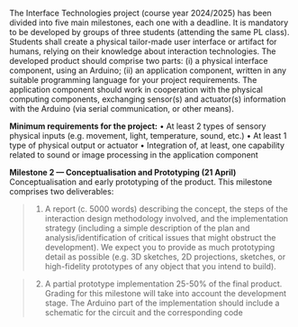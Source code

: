 The Interface Technologies project (course year 2024/2025) has been divided into five main milestones, each one with a deadline. It is mandatory to be developed by groups of three students (attending the same PL class). Students shall create a physical tailor-made user interface or artifact for humans, relying on their knowledge about interaction technologies. The developed product should comprise two parts: (i) a physical interface component, using an Arduino; (ii) an application component, written in any suitable programming language for your project requirements. The application component should work in cooperation with the physical computing components, exchanging sensor(s) and actuator(s) information with the Arduino (via serial communication, or other means).

**Minimum requirements for the project:**
• At least 2 types of sensory physical inputs (e.g. movement, light,
temperature, sound, etc.)
• At least 1 type of physical output or actuator
• Integration of, at least, one capability related to sound or image processing
in the application component

**Milestone 2 — Conceptualisation and Prototyping (21 April)**
Conceptualisation and early prototyping of the product. This milestone comprises two deliverables:
> 1. A report (c. 5000 words) describing the concept, the steps of the interaction design methodology involved, and the implementation strategy (including a simple description of the plan and analysis/identification of critical issues that might obstruct the development). We expect you to provide as much prototyping detail as possible (e.g. 3D sketches, 2D projections, sketches, or high-fidelity prototypes of any object that you intend to build).

 
> 2. A partial prototype implementation 25-50% of the final product. Grading for this milestone will take into account the development stage. The Arduino part of the implementation should include a schematic for the circuit and the corresponding code
